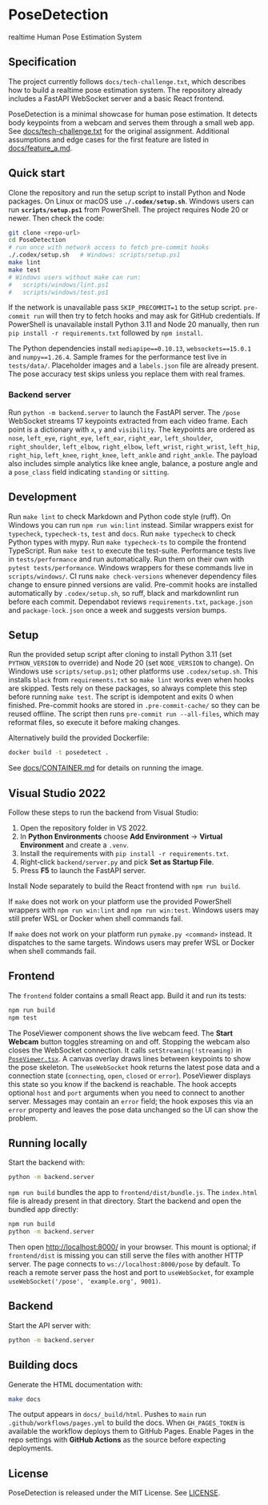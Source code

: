 # PoseDetection

realtime Human Pose Estimation System

## Specification

The project currently follows `docs/tech-challenge.txt`, which describes how
to build a realtime pose estimation system. The repository already includes a
FastAPI WebSocket server and a basic React frontend.

PoseDetection is a minimal showcase for human pose estimation. It detects body
keypoints from a webcam and serves them through a small web app. See
[docs/tech-challenge.txt](docs/tech-challenge.txt) for the original assignment.
Additional assumptions and edge cases for the first feature are listed in
[docs/feature_a.md](docs/feature_a.md).

## Quick start

Clone the repository and run the setup script to install Python and Node
packages.
On Linux or macOS use **`./.codex/setup.sh`**. Windows users can run
**`scripts/setup.ps1`** from PowerShell.
The project requires Node 20 or newer.
Then check the code:

```bash
git clone <repo-url>
cd PoseDetection
# run once with network access to fetch pre-commit hooks
./.codex/setup.sh   # Windows: scripts/setup.ps1
make lint
make test
# Windows users without make can run:
#   scripts/windows/lint.ps1
#   scripts/windows/test.ps1
```

If the network is unavailable pass `SKIP_PRECOMMIT=1` to the setup script.
`pre-commit run` will then try to fetch hooks and may ask for GitHub
credentials.
If PowerShell is unavailable install Python 3.11 and Node 20 manually, then run
`pip install -r requirements.txt` followed by `npm install`.

The Python dependencies install `mediapipe==0.10.13`,
`websockets==15.0.1` and `numpy==1.26.4`.
Sample frames for the performance test live in `tests/data/`.
Placeholder images and a `labels.json` file are already present.
The pose accuracy test skips unless you replace them with real frames.

### Backend server

Run `python -m backend.server` to launch the FastAPI server. The `/pose`
WebSocket streams 17 keypoints extracted from each video frame. Each point is
a dictionary with ``x``, ``y`` and ``visibility``. The keypoints are ordered as
``nose``, ``left_eye``, ``right_eye``, ``left_ear``, ``right_ear``,
``left_shoulder``, ``right_shoulder``, ``left_elbow``, ``right_elbow``,
``left_wrist``, ``right_wrist``, ``left_hip``, ``right_hip``, ``left_knee``,
``right_knee``, ``left_ankle`` and ``right_ankle``. The payload also includes
simple analytics like knee angle, balance, a posture angle and a ``pose_class``
field indicating ``standing`` or ``sitting``.

## Development

Run `make lint` to check Markdown and Python code style (ruff).
On Windows you can run `npm run win:lint` instead. Similar wrappers exist for
`typecheck`, `typecheck-ts`, `test` and `docs`.
Run `make typecheck` to check Python types with mypy.
Run `make typecheck-ts` to compile the frontend TypeScript.
Run `make test` to execute the test-suite. Performance tests live in
`tests/performance` and run automatically. Run them on their own with
`pytest tests/performance`.
Windows wrappers for these commands live in `scripts/windows/`.
CI runs `make check-versions` whenever dependency files change to
ensure pinned versions are valid.
Pre-commit hooks are installed automatically by `.codex/setup.sh`,
so ruff, black and markdownlint run before each commit.
Dependabot reviews `requirements.txt`, `package.json` and
`package-lock.json` once a week and suggests version bumps.

## Setup

Run the provided setup script after cloning to install Python 3.11 (set
`PYTHON_VERSION` to override) and Node 20 (set `NODE_VERSION` to change).
On Windows use `scripts/setup.ps1`; other platforms use `.codex/setup.sh`.
This installs `black` from `requirements.txt` so
`make lint` works even when hooks are skipped. Tests rely on these packages,
so always complete this step before running `make test`. The script is
idempotent and exits 0 when
finished. Pre-commit hooks are stored in `.pre-commit-cache/` so they can be
reused offline. The script then runs `pre-commit run --all-files`, which may
reformat files, so execute it before making changes.

Alternatively build the provided Dockerfile:

```bash
docker build -t posedetect .
```

See [docs/CONTAINER.md](docs/CONTAINER.md) for details on running the image.

## Visual Studio 2022

Follow these steps to run the backend from Visual Studio:

1. Open the repository folder in VS 2022.
2. In **Python Environments** choose **Add Environment** → **Virtual
   Environment** and create a `.venv`.
3. Install the requirements with `pip install -r requirements.txt`.
4. Right‑click `backend/server.py` and pick **Set as Startup File**.
5. Press **F5** to launch the FastAPI server.

Install Node separately to build the React frontend with `npm run build`.

If `make` does not work on your platform use the provided PowerShell wrappers
with `npm run win:lint` and `npm run win:test`. Windows users may still prefer
WSL or Docker when shell commands fail.

If `make` does not work on your platform run `pymake.py <command>` instead.
It dispatches to the same targets. Windows users may prefer WSL or Docker when
shell commands fail.


## Frontend

The `frontend` folder contains a small React app. Build it and run its tests:

```bash
npm run build
npm test
```

The PoseViewer component shows the live webcam feed. The **Start Webcam**
button toggles streaming on and off. Stopping the webcam also closes the
WebSocket connection. It calls `setStreaming(!streaming)` in
[`PoseViewer.tsx`](frontend/src/components/PoseViewer.tsx). A canvas overlay
draws lines between keypoints to show the pose skeleton.
The `useWebSocket` hook returns the latest pose data and a connection state
(`connecting`, `open`, `closed` or `error`). PoseViewer displays this state so
you know if the backend is reachable. The hook accepts optional `host` and
`port` arguments when you need to connect to another server. Messages may
contain an `error` field; the hook exposes this via an `error` property and
leaves the pose data unchanged so the UI can show the problem.

## Running locally

Start the backend with:

```bash
python -m backend.server
```

`npm run build` bundles the app to `frontend/dist/bundle.js`. The
`index.html` file is already present in that directory. Start the backend
and open the bundled app directly:

```bash
npm run build
python -m backend.server
```

Then open [http://localhost:8000/](http://localhost:8000/) <!-- lychee skip -->
in your browser. This mount is optional; if `frontend/dist` is missing you
can still serve the files with another HTTP server.
The page connects to `ws://localhost:8000/pose` by default. To reach a remote
server pass the host and port to `useWebSocket`, for example
`useWebSocket('/pose', 'example.org', 9001)`.

## Backend

Start the API server with:

```bash
python -m backend.server
```

## Building docs

Generate the HTML documentation with:

```bash
make docs
```

The output appears in `docs/_build/html`.
Pushes to `main` run `.github/workflows/pages.yml` to build the docs.
When `GH_PAGES_TOKEN` is available the workflow deploys them to GitHub Pages.
Enable Pages in the repo settings with **GitHub Actions** as the source before
expecting deployments.

## License

PoseDetection is released under the MIT License. See [LICENSE](LICENSE).
